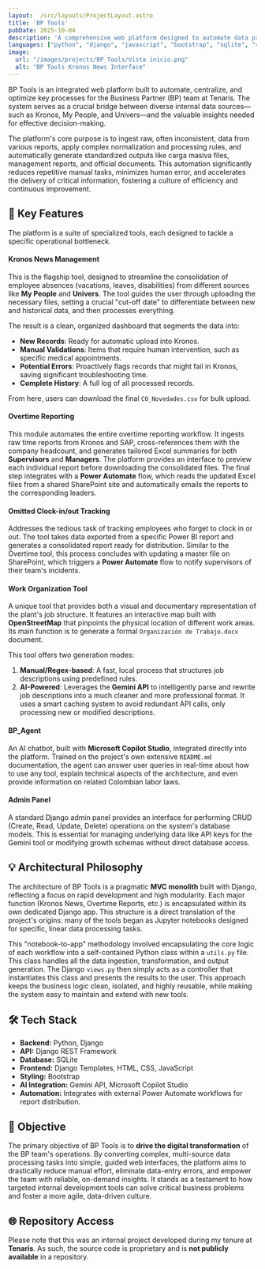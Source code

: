 ```yaml
---
layout:  /src/layouts/ProjectLayout.astro
title: 'BP Tools'
pubDate: 2025-10-04
description: 'A comprehensive web platform designed to automate data processing and normalization for the Tenaris BP team, transforming raw data from internal systems into actionable reports and insights.'
languages: ["python", "django", "javascript", "bootstrap", "sqlite", "rest-api"]
image:
  url: "/images/projects/BP_Tools/Vista inicio.png" 
  alt: "BP Tools Kronos News Interface"
---
```


BP Tools is an integrated web platform built to automate, centralize, and optimize key processes for the Business Partner (BP) team at Tenaris. The system serves as a crucial bridge between diverse internal data sources—such as Kronos, My People, and Univers—and the valuable insights needed for effective decision-making.

The platform's core purpose is to ingest raw, often inconsistent, data from various reports, apply complex normalization and processing rules, and automatically generate standardized outputs like carga masiva files, management reports, and official documents. This automation significantly reduces repetitive manual tasks, minimizes human error, and accelerates the delivery of critical information, fostering a culture of efficiency and continuous improvement.

## 🧩 Key Features

The platform is a suite of specialized tools, each designed to tackle a specific operational bottleneck.

#### Kronos News Management
This is the flagship tool, designed to streamline the consolidation of employee absences (vacations, leaves, disabilities) from different sources like **My People** and **Univers**. The tool guides the user through uploading the necessary files, setting a crucial "cut-off date" to differentiate between new and historical data, and then processes everything.



The result is a clean, organized dashboard that segments the data into:
-   **New Records**: Ready for automatic upload into Kronos.
-   **Manual Validations**: Items that require human intervention, such as specific medical appointments.
-   **Potential Errors**: Proactively flags records that might fail in Kronos, saving significant troubleshooting time.
-   **Complete History**: A full log of all processed records.

From here, users can download the final `CO_Novedades.csv` for bulk upload.

#### Overtime Reporting
This module automates the entire overtime reporting workflow. It ingests raw time reports from Kronos and SAP, cross-references them with the company headcount, and generates tailored Excel summaries for both **Supervisors** and **Managers**. The platform provides an interface to preview each individual report before downloading the consolidated files. The final step integrates with a **Power Automate** flow, which reads the updated Excel files from a shared SharePoint site and automatically emails the reports to the corresponding leaders.



#### Omitted Clock-in/out Tracking
Addresses the tedious task of tracking employees who forget to clock in or out. The tool takes data exported from a specific Power BI report and generates a consolidated report ready for distribution. Similar to the Overtime tool, this process concludes with updating a master file on SharePoint, which triggers a **Power Automate** flow to notify supervisors of their team's incidents.



#### Work Organization Tool
A unique tool that provides both a visual and documentary representation of the plant's job structure. It features an interactive map built with **OpenStreetMap** that pinpoints the physical location of different work areas. Its main function is to generate a formal `Organización de Trabajo.docx` document.



This tool offers two generation modes:
1.  **Manual/Regex-based**: A fast, local process that structures job descriptions using predefined rules.
2.  **AI-Powered**: Leverages the **Gemini API** to intelligently parse and rewrite job descriptions into a much cleaner and more professional format. It uses a smart caching system to avoid redundant API calls, only processing new or modified descriptions.

#### BP_Agent 
An AI chatbot, built with **Microsoft Copilot Studio**, integrated directly into the platform. Trained on the project's own extensive `README.md` documentation, the agent can answer user queries in real-time about how to use any tool, explain technical aspects of the architecture, and even provide information on related Colombian labor laws.



#### Admin Panel
A standard Django admin panel provides an interface for performing CRUD (Create, Read, Update, Delete) operations on the system's database models. This is essential for managing underlying data like API keys for the Gemini tool or modifying growth schemas without direct database access.


## 💡 Architectural Philosophy

The architecture of BP Tools is a pragmatic **MVC monolith** built with Django, reflecting a focus on rapid development and high modularity. Each major function (Kronos News, Overtime Reports, etc.) is encapsulated within its own dedicated Django app. This structure is a direct translation of the project's origins: many of the tools began as Jupyter notebooks designed for specific, linear data processing tasks.

This "notebook-to-app" methodology involved encapsulating the core logic of each workflow into a self-contained Python class within a `utils.py` file. This class handles all the data ingestion, transformation, and output generation. The Django `views.py` then simply acts as a controller that instantiates this class and presents the results to the user. This approach keeps the business logic clean, isolated, and highly reusable, while making the system easy to maintain and extend with new tools.

## 🛠️ Tech Stack
-   **Backend:** Python, Django
-   **API:** Django REST Framework
-   **Database:** SQLite
-   **Frontend:** Django Templates, HTML, CSS, JavaScript
-   **Styling:** Bootstrap
-   **AI Integration:** Gemini API, Microsoft Copilot Studio
-   **Automation:** Integrates with external Power Automate workflows for report distribution.

## 🎯 Objective

The primary objective of BP Tools is to **drive the digital transformation** of the BP team's operations. By converting complex, multi-source data processing tasks into simple, guided web interfaces, the platform aims to drastically reduce manual effort, eliminate data-entry errors, and empower the team with reliable, on-demand insights. It stands as a testament to how targeted internal development tools can solve critical business problems and foster a more agile, data-driven culture.

## 🌐 Repository Access

Please note that this was an internal project developed during my tenure at **Tenaris**. As such, the source code is proprietary and is **not publicly available** in a repository.